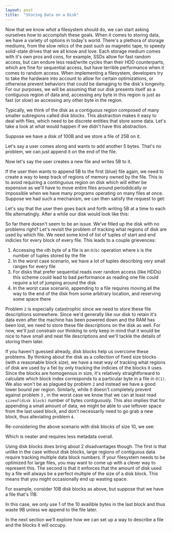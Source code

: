 ```yaml
---
layout: post
title:  "Storing Data on a Disk"
---
```


Now that we know *what* a filesystem should do, we can start asking ourselves _how_ to accomplish these goals.
When it comes to storing data, we have a variety of options in today's world.
There's a plethora of storage mediums, from the slow relics of the past such as magnetic tape, to speedy solid-state drives that we all know and love.
Each storage medium comes with it's own pros and cons, for example, SSDs allow for fast random access,
but can endure less read/write cycles than their HDD counterparts, which are fine for sequential access, but have terrible performance when it comes to random access.
When implementing a filesystem, developers try to take the hardware into account to allow for certain optimizations, or otherwise prevent behaviors that could be damaging to the disk's longevity.
For our purposes, we will be assuming that our disk presents itself as a contiguous region of data and,
accessing any byte in this region is just as fast (or slow) as accessing any other byte in the region.

Typically, we think of the disk as a contiguous region composed of many smaller subregions called disk blocks.
This abstraction makes it easy to deal with files, which need to be discrete entities that store some data.
Let's take a look at what would happen if we didn't have this abstraction.

Suppose we have a disk of 100B and we store a file of 25B on it.

<canvas id="no_disk_blocks"></canvas>
<script>
function set_up_canvas(id) {
    var c = document.getElementById(id);
    c.width = c.parentElement.offsetWidth;
    c.height = 100;
    var ctx = c.getContext("2d");
    return ctx;
}

function draw_disk(ctx) {
    ctx.beginPath();
    ctx.rect(0, 0, ctx.canvas.width, ctx.canvas.height);
    ctx.stroke();
}

function draw_file(ctx, offset, filesize, color) {
    ctx.beginPath();
    ctx.rect(
        ctx.canvas.width * offset / 100,
        0,
        ctx.canvas.width * filesize / 100,
        ctx.canvas.height);
    ctx.fillStyle = color;
    ctx.fill();
    ctx.stroke();
}

var ctx = set_up_canvas('no_disk_blocks');
draw_disk(ctx);
draw_file(ctx, 0, 25, 'blue');
</script>

Let's say a user comes along and wants to add another 5 bytes.
That's no problem, we can just append it on the end of the file.

<canvas id="no_disk_blocks_1"></canvas>
<script>
var ctx = set_up_canvas('no_disk_blocks_1');
draw_disk(ctx);
draw_file(ctx, 0, 30, 'blue');
</script>

Now let's say the user creates a new file and writes 5B to it.
<canvas id="no_disk_blocks_2"></canvas>
<script>
var ctx = set_up_canvas('no_disk_blocks_2');
draw_disk(ctx);
draw_file(ctx, 0, 30, 'blue');
draw_file(ctx, 30, 5, 'red');
</script>

If the user then wants to append 5B to the first (blue) file again, we need to create a way to keep track of regions of memory owned by the file.
This is to avoid requiring a continguous region on disk which will either be expensive as we'll have to move entire files around periodidcally or impossible
when we have many programs operating on many files at once.
Suppose we had such a mechanism, we can then satisfy the request to get:
<canvas id="no_disk_blocks_3"></canvas>
<script>
var ctx = set_up_canvas('no_disk_blocks_3');
draw_disk(ctx);
draw_file(ctx, 0, 30, 'blue');
draw_file(ctx, 30, 5, 'red');
draw_file(ctx, 35, 5, 'blue');
</script>

Let's say that the user then goes back and forth writing 5B at a time to each file alternatingly.
After a while our disk would look like this:
<canvas id="no_disk_blocks_4"></canvas>
<script>
var ctx = set_up_canvas('no_disk_blocks_4');
draw_disk(ctx);
draw_file(ctx, 0, 30, 'blue');
var offset = 30;
var idx = 0;
while (offset < 100) {
    draw_file(ctx, offset, 5, (idx % 2) ? 'blue' : 'red');
    offset += 5;
    idx++;
}
</script>

So far there doesn't seem to be an issue.
We've filled up the disk with no problems right?
Let's revisit the problem of tracking what regions of disk are used by which file.
We need some kind of list of tuples of start and end indicies for every block of every file.
This leads to a couple grievences:

1. Accessing the `n`th byte of a file is an `O(b)` operation where `b` is the number of tuples stored by the file
2. In the worst case scenario, we have a lot of tuples describing very small ranges for every file
3. For disks that prefer sequential reads over random access (like HDDs) this scheme could lead to bad performance as reading one file could require a lot of jumping around the disk
4. In the worst case scenario, appending to a file requires moving all the way to the end of the disk from some arbitrary location, and reserving some space there

Problem `2` is especially catastrophic since we need to store these file descriptions somewhere.
Since we'd generally like our disk to retain it's data even after the machine has been powered down and the RAM has been lost, we need to store these file descriptions on the disk as well.
For now, we'll just constrain our thinking to only keep in mind that it would be nice to have small and neat file descriptions and we'll tackle the details of storing them later.

If you haven't guessed already, disk blocks help us overcome these problems.
By thinking about the disk as a collection of fixed size blocks (with a reasonable block size),
we have a neat way of tracking what regions of disk are used by a fiel by only tracking the indicies of the blocks it uses.
Since the blocks are homogenous in size, it's relatively straightforward to calculate which block index corresponds to a particular byte in a file in `O(1)`.
We also won't be as plagued by problem `2` and instead we have a good lower bound per region.
Similarly, while it doesn't completely prevent against problem `3` , in the worst case we know that we can at least read `sizeof(disk block)` number of bytes contiguously.
This also implies that for appending a small amount of data,
we might be able to use leftover space from the last used block, and don't necessarily need to go grab a new block, thus alleviating problem `4`.

Re-considering the above scenario with disk blocks of size 10, we see:

<canvas id="with_disk_blocks"></canvas>
<script>
var ctx = set_up_canvas('with_disk_blocks');
draw_disk(ctx);
draw_file(ctx, 0, 10, 'blue');
draw_file(ctx, 10, 10, 'blue');
draw_file(ctx, 20, 10, 'blue');
var offset = 30;
var idx = 0;
while (offset < 100) {
    draw_file(ctx, offset, 10, (idx % 2) ? 'blue' : 'red');
    offset += 10;
    idx++;
}
</script>

Which is neater and requires less metadata overall.

Using disk blocks does bring about 2 disadvantages though.
The first is that unlike in the case without disk blocks, large regions of contiguous data require tracking multiple data block numbers.
If your filesystem needs to be optimized for large files, you may want to come up with a clever way to represent this.
The second is that it enforces that the amount of disk used by a file will always be a perfect multiple of the size of a disk block.
This means that you might occasionally end up wasting space.

For example, consider 10B disk blocks as above, but suppose that we have a file that's 11B.

<canvas id="with_disk_blocks_wastage"></canvas>
<script>
var ctx = set_up_canvas('with_disk_blocks_wastage');
draw_disk(ctx);
draw_file(ctx, 0, 10, 'blue');
draw_file(ctx, 10, 10, 'white');
ctx.beginPath();
ctx.rect(
    ctx.canvas.width * 10 / 100,
    0,
    ctx.canvas.width * 1 / 100,
    ctx.canvas.height);
ctx.fillStyle = 'blue';
ctx.strokeStyle = 'blue';
ctx.fill();
ctx.stroke();
</script>

In this case, we only use 1 of the 10 availible bytes in the last block and thus waste 9B unless we append to the file later.

In the next section we'll explore how we can set up a way to describe a file and the blocks it will occupy.
